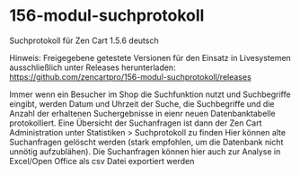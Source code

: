 # 156-modul-suchprotokoll
Suchprotokoll für Zen Cart 1.5.6 deutsch

Hinweis: 
Freigegebene getestete Versionen für den Einsatz in Livesystemen ausschließlich unter Releases herunterladen:
https://github.com/zencartpro/156-modul-suchprotokoll/releases

Immer wenn ein Besucher im Shop die Suchfunktion nutzt und Suchbegriffe eingibt, werden Datum und Uhrzeit der Suche, die Suchbegriffe und die Anzahl der erhaltenen Suchergebnisse in eienr neuen Datenbanktabelle protokolliert.
Eine Übersicht der Suchanfragen ist dann der Zen Cart Administration unter Statistiken > Suchprotokoll zu finden
Hier können alte Suchanfragen gelöscht werden (stark empfohlen, um die Datenbank nicht unnötig aufzublähen).
Die Suchanfragen können hier auch zur Analyse in Excel/Open Office als csv Datei exportiert werden
